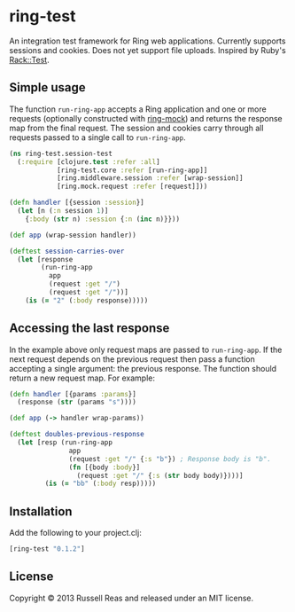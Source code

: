 # ring-test

An integration test framework for Ring web applications. Currently supports sessions and cookies. Does not yet support file uploads. Inspired by Ruby's [Rack::Test](https://github.com/brynary/rack-test).

## Simple usage

The function `run-ring-app` accepts a Ring application and one or more requests (optionally constructed with [ring-mock](http://github.com/weavejester/ring-mock)) and returns the response map from the final request.  The session and cookies carry through all requests passed to a single call to `run-ring-app`.

```clojure
(ns ring-test.session-test
  (:require [clojure.test :refer :all]
            [ring-test.core :refer [run-ring-app]]
            [ring.middleware.session :refer [wrap-session]]
            [ring.mock.request :refer [request]]))

(defn handler [{session :session}]
  (let [n (:n session 1)]
    {:body (str n) :session {:n (inc n)}}))

(def app (wrap-session handler))

(deftest session-carries-over
  (let [response
        (run-ring-app
          app
          (request :get "/")
          (request :get "/"))]
    (is (= "2" (:body response)))))
```

## Accessing the last response

In the example above only request maps are passed to `run-ring-app`.
If the next request depends on the previous request then pass a
function accepting a single argument: the previous response.  The
function should return a new request map.  For example:

```clojure
(defn handler [{params :params}]
  (response (str (params "s"))))

(def app (-> handler wrap-params))

(deftest doubles-previous-response
  (let [resp (run-ring-app
               app
               (request :get "/" {:s "b"}) ; Response body is "b".
               (fn [{body :body}]
                 (request :get "/" {:s (str body body)})))]
         (is (= "bb" (:body resp)))))
```

## Installation

Add the following to your project.clj:

```clojure
[ring-test "0.1.2"]
```

## License

Copyright © 2013 Russell Reas and released under an MIT license.

